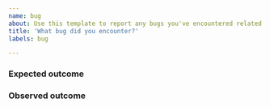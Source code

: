 ```yaml
---
name: bug
about: Use this template to report any bugs you've encountered related to the project
title: 'What bug did you encounter?'
labels: bug

---
```


### Expected outcome


### Observed outcome


